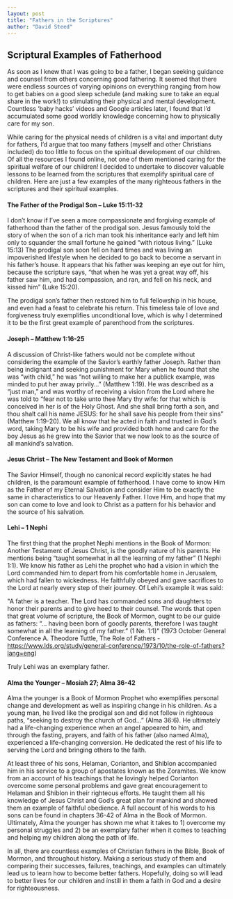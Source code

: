 ```yaml
---
layout: post
title: "Fathers in the Scriptures"
author: "David Steed"
---
```


## [](#header-2)Scriptural Examples of Fatherhood

As soon as I knew that I was going to be a father, I began seeking guidance and counsel from others concerning good fathering. It seemed that there were endless sources of varying opinions on everything ranging from how to get babies on a good sleep schedule (and making sure to take an equal share in the work!) to stimulating their physical and mental development. Countless ‘baby hacks’ videos and Google articles later, I found that I’d accumulated some good worldly knowledge concerning how to physically care for my son. 

While caring for the physical needs of children is a vital and important duty for fathers, I’d argue that too many fathers (myself and other Christians included) do too little to focus on the spiritual development of our children. Of all the resources I found online, not one of them mentioned caring for the spiritual welfare of our children! I decided to undertake to discover valuable lessons to be learned from the scriptures that exemplify spiritual care of children. Here are just a few examples of the many righteous fathers in the scriptures and their spiritual examples.

#### [](#header-4)The Father of the Prodigal Son – Luke 15:11-32 

I don’t know if I’ve seen a more compassionate and forgiving example of fatherhood than the father of the prodigal son. Jesus famously told the story of when the son of a rich man took his inheritance early and left him only to squander the small fortune he gained “with riotous living.” (Luke 15:13) The prodigal son soon fell on hard times and was living an impoverished lifestyle when he decided to go back to become a servant in his father’s house. It appears that his father was keeping an eye out for him, because the scripture says, “that when he was yet a great way off, his father saw him, and had compassion, and ran, and fell on his neck, and kissed him” (Luke 15:20).

The prodigal son’s father then restored him to full fellowship in his house, and even had a feast to celebrate his return. This timeless tale of love and forgiveness truly exemplifies unconditional love, which is why I determined it to be the first great example of parenthood from the scriptures. 

#### [](#header-4)Joseph – Matthew 1:16-25
A discussion of Christ-like fathers would not be complete without considering the example of the Savior’s earthly father Joseph. Rather than being indignant and seeking punishment for Mary when he found that she was “with child,” he was “not willing to make her a publick example, was minded to put her away privily…” (Matthew 1:19). He was described as a “just man,” and was worthy of receiving a vision from the Lord where he was told to “fear not to take unto thee Mary thy wife: for that which is conceived in her is of the Holy Ghost. And she shall bring forth a son, and thou shalt call his name JESUS: for he shall save his people from their sins” (Matthew 1:19-20). We all know that he acted in faith and trusted in God’s word, taking Mary to be his wife and provided both home and care for the boy Jesus as he grew into the Savior that we now look to as the source of all mankind’s salvation.

#### [](#header-4)Jesus Christ – The New Testament and Book of Mormon

The Savior Himself, though no canonical record explicitly states he had children, is the paramount example of fatherhood. I have come to know Him as the Father of my Eternal Salvation and consider Him to be exactly the same in characteristics to our Heavenly Father. I love Him, and hope that my son can come to love and look to Christ as a pattern for his behavior and the source of his salvation.

#### [](#header-4)Lehi – 1 Nephi

The first thing that the prophet Nephi mentions in the Book of Mormon: Another Testament of Jesus Christ, is the goodly nature of his parents. He mentions being “taught somewhat in all the learning of my father” (1 Nephi 1:1). We know his father as Lehi the prophet who had a vision in which the Lord commanded him to depart from his comfortable home in Jerusalem, which had fallen to wickedness. He faithfully obeyed and gave sacrifices to the Lord at nearly every step of their journey. Of Lehi’s example it was said: 

"A father is a teacher. The Lord has commanded sons and daughters to honor their parents and to give heed to their counsel. The words that open that great volume of scripture, the Book of Mormon, ought to be our guide as fathers: “… having been born of goodly parents, therefore I was taught somewhat in all the learning of my father.”  (1 Ne. 1:1)" (1973 October General Conference A. Theodore Tuttle, The Role of Fathers - https://www.lds.org/study/general-conference/1973/10/the-role-of-fathers?lang=eng)

Truly Lehi was an exemplary father.

#### [](#header-4)Alma the Younger – Mosiah 27; Alma 36-42

Alma the younger is a Book of Mormon Prophet who exemplifies personal change and development as well as inspiring change in his children. As a young man, he lived like the prodigal son and did not follow in righteous paths, “seeking to destroy the church of God…” (Alma 36:6). He ultimately had a life-changing experience when an angel appeared to him, and through the fasting, prayers, and faith of his father (also named Alma), experienced a life-changing conversion. He dedicated the rest of his life to serving the Lord and bringing others to the faith. 

At least three of his sons, Helaman, Corianton, and Shiblon accompanied him in his service to a group of apostates known as the Zoramites. We know from an account of his teachings that he lovingly helped Corianton overcome some personal problems and gave great encouragement to Helaman and Shiblon in their righteous efforts. He taught them all his knowledge of Jesus Christ and God’s great plan for mankind and showed them an example of faithful obedience. A full account of his words to his sons can be found in chapters 36-42 of Alma in the Book of Mormon. Ultimately, Alma the younger has shown me what it takes to 1) overcome my personal struggles and 2) be an exemplary father when it comes to teaching and helping my children along the path of life. 

In all, there are countless examples of Christian fathers in the Bible, Book of Mormon, and throughout history. Making a serious study of them and comparing their successes, failures, teachings, and examples can ultimately lead us to learn how to become better fathers. Hopefully, doing so will lead to better lives for our children and instill in them a faith in God and a desire for righteousness.

